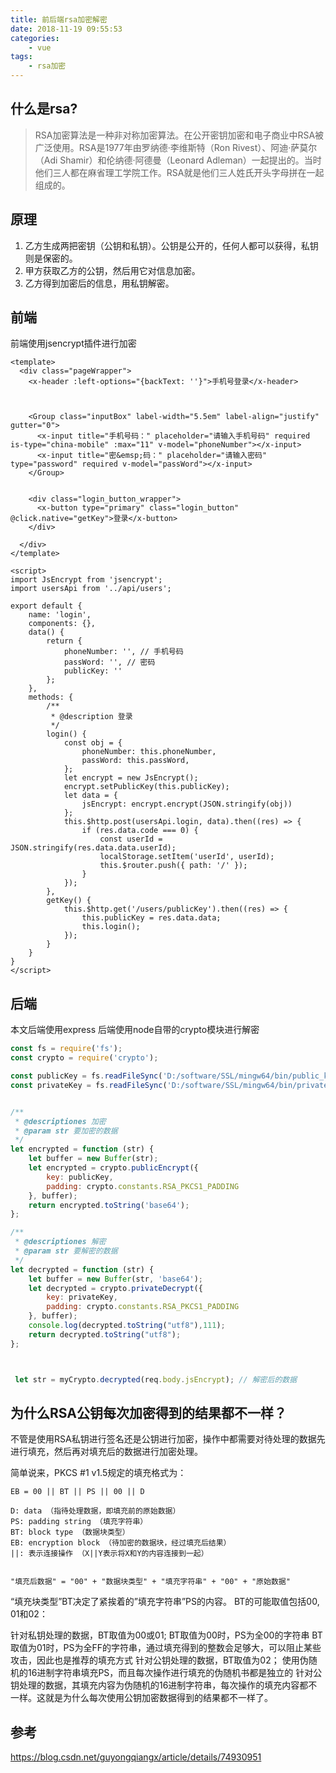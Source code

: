 ```yaml
---
title: 前后端rsa加密解密
date: 2018-11-19 09:55:53
categories:
    - vue
tags:
    - rsa加密
---
```


## 什么是rsa?
>RSA加密算法是一种非对称加密算法。在公开密钥加密和电子商业中RSA被广泛使用。RSA是1977年由罗纳德·李维斯特（Ron Rivest）、阿迪·萨莫尔（Adi Shamir）和伦纳德·阿德曼（Leonard Adleman）一起提出的。当时他们三人都在麻省理工学院工作。RSA就是他们三人姓氏开头字母拼在一起组成的。

## 原理
1. 乙方生成两把密钥（公钥和私钥）。公钥是公开的，任何人都可以获得，私钥则是保密的。
2. 甲方获取乙方的公钥，然后用它对信息加密。
3. 乙方得到加密后的信息，用私钥解密。

## 前端
前端使用jsencrypt插件进行加密
```vue
<template>
  <div class="pageWrapper">
    <x-header :left-options="{backText: ''}">手机号登录</x-header>



    <Group class="inputBox" label-width="5.5em" label-align="justify" gutter="0">
      <x-input title="手机号码：" placeholder="请输入手机号码" required is-type="china-mobile" :max="11" v-model="phoneNumber"></x-input>
      <x-input title="密&emsp;码：" placeholder="请输入密码" type="password" required v-model="passWord"></x-input>
    </Group>


    <div class="login_button_wrapper">
      <x-button type="primary" class="login_button" @click.native="getKey">登录</x-button>
    </div>

  </div>
</template>

<script>
import JsEncrypt from 'jsencrypt';
import usersApi from '../api/users';

export default {
    name: 'login',
    components: {},
    data() {
        return {
            phoneNumber: '', // 手机号码
            passWord: '', // 密码
            publicKey: ''
        };
    },
    methods: {
        /**
         * @description 登录
         */
        login() {
            const obj = {
                phoneNumber: this.phoneNumber,
                passWord: this.passWord,
            };
            let encrypt = new JsEncrypt();
            encrypt.setPublicKey(this.publicKey);
            let data = {
                jsEncrypt: encrypt.encrypt(JSON.stringify(obj))
            };
            this.$http.post(usersApi.login, data).then((res) => {
                if (res.data.code === 0) {
                    const userId = JSON.stringify(res.data.data.userId);
                    localStorage.setItem('userId', userId);
                    this.$router.push({ path: '/' });
                }
            });
        },
        getKey() {
            this.$http.get('/users/publicKey').then((res) => {
                this.publicKey = res.data.data;
                this.login();
            });
        }
    }
}
</script>

```

## 后端
本文后端使用express
后端使用node自带的crypto模块进行解密
```js
const fs = require('fs');
const crypto = require('crypto');

const publicKey = fs.readFileSync('D:/software/SSL/mingw64/bin/public_key.pem', 'utf-8'); //公钥
const privateKey = fs.readFileSync('D:/software/SSL/mingw64/bin/private_key.pem', 'utf-8'); // 私钥


/**
 * @descriptiones 加密
 * @param str 要加密的数据
 */
let encrypted = function (str) {
    let buffer = new Buffer(str);
    let encrypted = crypto.publicEncrypt({
        key: publicKey,
        padding: crypto.constants.RSA_PKCS1_PADDING
    }, buffer);
    return encrypted.toString('base64');
};

/**
 * @descriptiones 解密
 * @param str 要解密的数据
 */
let decrypted = function (str) {
    let buffer = new Buffer(str, 'base64');
    let decrypted = crypto.privateDecrypt({
        key: privateKey,
        padding: crypto.constants.RSA_PKCS1_PADDING
    }, buffer);
    console.log(decrypted.toString("utf8"),111);
    return decrypted.toString("utf8");
};



 let str = myCrypto.decrypted(req.body.jsEncrypt); // 解密后的数据
```

## 为什么RSA公钥每次加密得到的结果都不一样？
不管是使用RSA私钥进行签名还是公钥进行加密，操作中都需要对待处理的数据先进行填充，然后再对填充后的数据进行加密处理。

简单说来，PKCS #1 v1.5规定的填充格式为：
```
EB = 00 || BT || PS || 00 || D

D: data （指待处理数据，即填充前的原始数据）
PS: padding string （填充字符串）
BT: block type （数据块类型）
EB: encryption block （待加密的数据块，经过填充后结果）
||: 表示连接操作 （X||Y表示将X和Y的内容连接到一起）


"填充后数据" = "00" + "数据块类型" + "填充字符串" + "00" + "原始数据"
```
“填充块类型”BT决定了紧挨着的”填充字符串”PS的内容。 
BT的可能取值包括00, 01和02：

针对私钥处理的数据，BT取值为00或01; 
BT取值为00时，PS为全00的字符串
BT取值为01时，PS为全FF的字符串，通过填充得到的整数会足够大，可以阻止某些攻击，因此也是推荐的填充方式
针对公钥处理的数据，BT取值为02； 
使用伪随机的16进制字符串填充PS，而且每次操作进行填充的伪随机书都是独立的
针对公钥处理的数据，其填充内容为伪随机的16进制字符串，每次操作的填充内容都不一样。这就是为什么每次使用公钥加密数据得到的结果都不一样了。
## 参考
https://blog.csdn.net/guyongqiangx/article/details/74930951